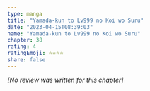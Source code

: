```yaml
---
type: manga
title: "Yamada-kun to Lv999 no Koi wo Suru"
date: "2023-04-15T08:39:03"
name: "Yamada-kun to Lv999 no Koi wo Suru"
chapter: 38
rating: 4
ratingEmoji: ⭐️⭐️⭐️⭐️
share: false
---
```


*[No review was written for this chapter]*
